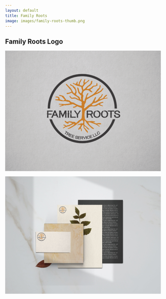 ```yaml
---
layout: default
title: Family Roots
image: images/family-roots-thumb.png
---
```

<div class="individual-page" markdown="1">

<h2>Family Roots Logo</h2>

![Family Roots Logo](/images/family-roots-01.png)

![Family Roots Logo 2](/images/family-roots-stationary.jpg)

</div>
